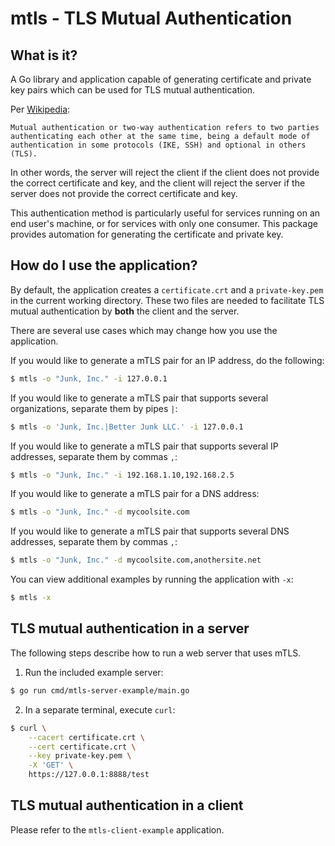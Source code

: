 # mtls - TLS Mutual Authentication

## What is it?
A Go library and application capable of generating certificate and private
key pairs which can be used for TLS mutual authentication.

Per [Wikipedia](https://en.wikipedia.org/wiki/Mutual_authentication):
```
Mutual authentication or two-way authentication refers to two parties
authenticating each other at the same time, being a default mode of
authentication in some protocols (IKE, SSH) and optional in others (TLS).
```

In other words, the server will reject the client if the client does not
provide the correct certificate and key, and the client will reject the
server if the server does not provide the correct certificate and key.

This authentication method is particularly useful for services running on an
end user's machine, or for services with only one consumer. This package
provides automation for generating the certificate and private key.

## How do I use the application?
By default, the application creates a `certificate.crt` and a
`private-key.pem` in the current working directory. These two files are
needed to facilitate TLS mutual authentication by **both** the client and
the server.

There are several use cases which may change how you use the application.

If you would like to generate a mTLS pair for an IP address, do the following:
```bash
$ mtls -o "Junk, Inc." -i 127.0.0.1
```

If you would like to generate a mTLS pair that supports several organizations,
separate them by pipes `|`:
```bash
$ mtls -o 'Junk, Inc.|Better Junk LLC.' -i 127.0.0.1
```

If you would like to generate a mTLS pair that supports several IP addresses,
separate them by commas `,`:
```bash
$ mtls -o "Junk, Inc." -i 192.168.1.10,192.168.2.5
```

If you would like to generate a mTLS pair for a DNS address:
```bash
$ mtls -o "Junk, Inc." -d mycoolsite.com
```

If you would like to generate a mTLS pair that supports several DNS addresses,
separate them by commas `,`:
```bash
$ mtls -o "Junk, Inc." -d mycoolsite.com,anothersite.net
```

You can view additional examples by running the application with `-x`:
```bash
$ mtls -x
```

## TLS mutual authentication in a server
The following steps describe how to run a web server that uses mTLS.

1. Run the included example server:
```bash
$ go run cmd/mtls-server-example/main.go
```

2. In a separate terminal, execute `curl`:
```bash
$ curl \
    --cacert certificate.crt \
    --cert certificate.crt \
    --key private-key.pem \
    -X 'GET' \
    https://127.0.0.1:8888/test
```

## TLS mutual authentication in a client
Please refer to the `mtls-client-example` application.